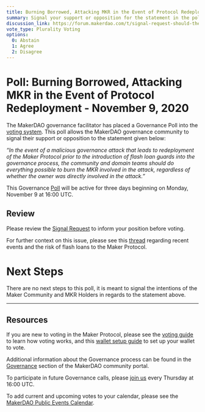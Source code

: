 ```yaml
---
title: Burning Borrowed, Attacking MKR in the Event of Protocol Redeployment - November 9, 2020
summary: Signal your support or opposition for the statement in the poll details.
discussion_link: https://forum.makerdao.com/t/signal-request-should-the-maker-community-burn-attacking-borrowed-mkr-in-the-event-of-a-governance-attack-leading-to-protocol-redeployment/4903
vote_type: Plurality Voting
options:
  0: Abstain
  1: Agree
  2: Disagree
---
```


# Poll: Burning Borrowed, Attacking MKR in the Event of Protocol Redeployment - November 9, 2020

The MakerDAO governance facilitator has placed a Governance Poll into the [voting system](https://vote.makerdao.com/polling). This poll allows the MakerDAO governance community to signal their support or opposition to the statement given below:

_“In the event of a malicious governance attack that leads to redeployment of the Maker Protocol prior to the introduction of flash loan guards into the governance process, the community and domain teams should do everything possible to burn the MKR involved in the attack, regardless of whether the owner was directly involved in the attack.”_

This Governance [Poll](https://community-development.makerdao.com/en/learn/governance/on-chain-gov) will be active for three days beginning on Monday, November 9 at 16:00 UTC.

## Review

Please review the [Signal Request](https://forum.makerdao.com/t/signal-request-should-the-maker-community-burn-attacking-borrowed-mkr-in-the-event-of-a-governance-attack-leading-to-protocol-redeployment/4903) to inform your position before voting.

For further context on this issue, please see this [thread](https://forum.makerdao.com/t/urgent-flash-loans-and-securing-the-maker-protocol/4901) regarding recent events and the risk of flash loans to the Maker Protocol.

# Next Steps

There are no next steps to this poll, it is meant to signal the intentions of the Maker Community and MKR Holders in regards to the statement above.

---

## Resources

If you are new to voting in the Maker Protocol, please see the [voting guide](https://community-development.makerdao.com/en/learn/governance/how-voting-works/) to learn how voting works, and this [wallet setup guide](https://community-development.makerdao.com/en/learn/governance/voting-setup/) to set up your wallet to vote.

Additional information about the Governance process can be found in the [Governance](https://community-development.makerdao.com/en/learn/governance) section of the MakerDAO community portal.

To participate in future Governance calls, please [join us](https://github.com/makerdao/community/tree/master/governance/governance-and-risk-meetings) every Thursday at 16:00 UTC.

To add current and upcoming votes to your calendar, please see the [MakerDAO Public Events Calendar](https://calendar.google.com/calendar/embed?src=makerdao.com_3efhm2ghipksegl009ktniomdk%40group.calendar.google.com&ctz=UTC&mode=week&showCalendars=0&showPrint=0).
